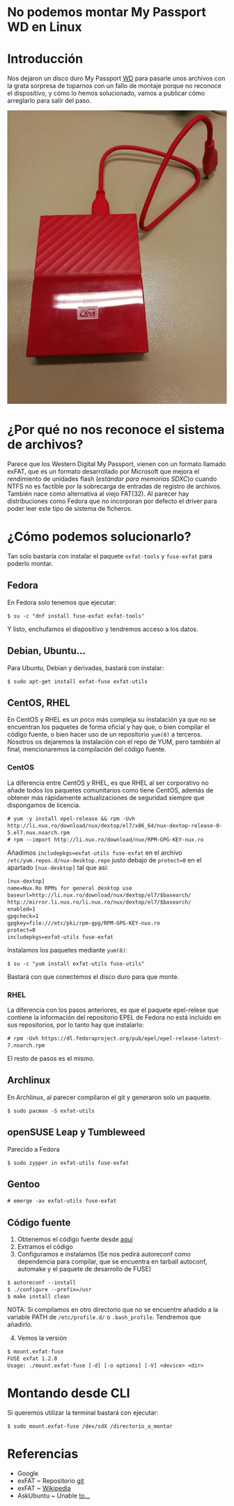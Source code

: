 # No podemos montar My Passport WD en Linux

# Introducción

Nos dejaron un disco duro My Passport [WD](https://goo.gl/xSENFj?target=_blank) para pasarle unos archivos con la grata sorpresa de toparnos con un fallo de montaje porque no reconoce el dispositivo, y cómo lo hemos solucionado, vamos a publicar cómo arreglarlo para salir del paso.

![](wd.jpg?cropResize=400,533 "Western Digital My Passport")


# ¿Por qué no nos reconoce el sistema de archivos?

Parece que los Western Digital My Passport, vienen con un formato llamado exFAT, que es un formato desarrollado por Microsoft que mejora el rendimiento de unidades flash (_estándar para memorias SDXC_)o cuando NTFS no es factible por la sobrecarga de entradas de registro de archivos. También nace como alternativa al viejo FAT(32). Al parecer hay distribuciones como Fedora que no incorporan por defecto el driver para poder leer este tipo de sistema de ficheros.

# ¿Cómo podemos solucionarlo?

Tan solo bastaría con instalar el paquete `exfat-tools` y `fuse-exfat` para poderlo montar.

## Fedora
En Fedora solo tenemos que ejecutar:
```
$ su -c "dnf install fuse-exfat exfat-tools"
```
Y listo, enchufamos el dispositivo y tendremos acceso a los datos.

## Debian, Ubuntu...
Para Ubuntu, Debian y derivadas, bastará con instalar:
```
$ sudo apt-get install exfat-fuse exfat-utils
```

## CentOS, RHEL
En CentOS y RHEL es un poco más compleja su instalación ya que no se encuentran los paquetes de forma oficial y hay que, o bien compilar el código fuente, o bien hacer uso de un repositorio `yum(8)` a terceros. Nosotros os dejaremos la instalación con el repo de YUM, pero también al final, mencionaremos la compilación del código fuente.

### CentOS
La diferencia entre CentOS y RHEL, es que RHEL al ser corporativo no añade todos los paquetes comunitarios como tiene CentOS, además de obtener más rápidamente actualizaciones de seguridad siempre que dispongamos de licencia.

```
# yum -y install epel-release && rpm -Uvh http://li.nux.ro/download/nux/dextop/el7/x86_64/nux-dextop-release-0-5.el7.nux.noarch.rpm
# rpm --import http://li.nux.ro/download/nux/RPM-GPG-KEY-nux.ro
```
Añadimos `includepkgs=exfat-utils fuse-exfat` en el archivo `/etc/yum.repos.d/nux-desktop.repo` justo debajo de `protect=0` en el apartado `[nux-desktop]` tal que así:
```
[nux-dextop]
name=Nux.Ro RPMs for general desktop use
baseurl=http://li.nux.ro/download/nux/dextop/el7/$basearch/ http://mirror.li.nux.ro/li.nux.ro/nux/dextop/el7/$basearch/
enabled=1
gpgcheck=1
gpgkey=file:///etc/pki/rpm-gpg/RPM-GPG-KEY-nux.ro
protect=0
includepkgs=exfat-utils fuse-exfat
```

Instalamos los paquetes mediante `yum(8)`:
```
$ su -c "yum install exfat-utils fuse-utils"
```
Bastará con que conectemos el disco duro para que monte.

### RHEL
La diferencia con los pasos anteriores, es que el paquete epel-relese que contiene la información del repositorio EPEL de Fedora no está incluido en sus repositorios, por lo tanto hay que instalarlo:
```
# rpm -Uvh https://dl.fedoraproject.org/pub/epel/epel-release-latest-7.noarch.rpm
```
El resto de pasos es el mismo.

## Archlinux
En Archlinux, al parecer compilaron el git y generaron solo un paquete.
```
$ sudo pacman -S exfat-utils
```

## openSUSE Leap y Tumbleweed
Parecido a Fedora
```
$ sudo zypper in exfat-utils fuse-exfat
```

## Gentoo
```
# emerge -av exfat-utils fuse-exfat
```

## Código fuente

1. Obtenemos el código fuente desde [aquí](https://github.com/relan/exfat/archive/master.zip)
2. Extramos el código
3. Configuramos e instalamos (Se nos pedirá autoreconf como dependencia para compilar, que se encuentra en tarball autoconf, automake y el paquete de desarrollo de FUSE)
```
$ autoreconf --install
$ ./configure --prefix=/usr
$ make install clean
```

NOTA: Si compilamos en otro directorio que no se encuentre añadido a la variable PATH de `/etc/profile.d/` o `.bash_profile`. Tendremos que añadirlo.

4. Vemos la versión
```
$ mount.exfat-fuse
FUSE exfat 1.2.8
Usage: ./mount.exfat-fuse [-d] [-o options] [-V] <device> <dir>
```

# Montando desde CLI 
Si queremos utilizar la terminal bastará con ejecutar:
```
$ sudo mount.exfat-fuse /dev/sdX /directorio_a_montar
```

# Referencias
* Google 
* exFAT ~ Repositorio [git](https://github.com/relan/exfat?target=_blank)
* exFAT ~ [Wikipedia](https://es.wikipedia.org/wiki/ExFAT?target=blank_)
* AskUbuntu ~ Unable [to...](https://askubuntu.com/questions/790837/unable-to-mount-my-wd-my-passport-1-tb-in-ubuntu-16-04?target)